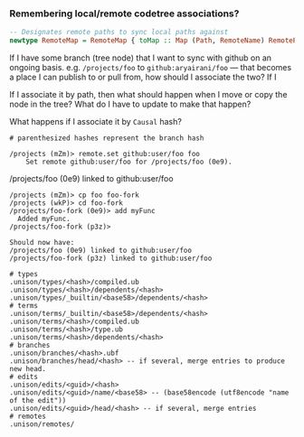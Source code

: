 ### Remembering local/remote codetree associations?

```haskell
-- Designates remote paths to sync local paths against
newtype RemoteMap = RemoteMap { toMap :: Map (Path, RemoteName) RemotePath }
```

If I have some branch (tree node) that I want to sync with github on an ongoing basis.  e.g. `/projects/foo` to `github:aryairani/foo` — that becomes a place I can publish to or pull from, how should I associate the two?   If I 

If I associate it by path, then what should happen when I move or copy the node in the tree?  What do I have to update to make that happen?

What happens if I associate it by `Causal` hash? 



```
# parenthesized hashes represent the branch hash

/projects (mZm)> remote.set github:user/foo foo
	Set remote github:user/foo for /projects/foo (0e9).
```

/projects/foo (0e9) linked to github:user/foo

```
/projects (mZm)> cp foo foo-fork
/projects (wkP)> cd foo-fork
/projects/foo-fork (0e9)> add myFunc 
  Added myFunc.
/projects/foo-fork (p3z)> 

Should now have:
/projects/foo (0e9) linked to github:user/foo
/projects/foo-fork (p3z) linked to github:user/foo
```

```
# types
.unison/types/<hash>/compiled.ub
.unison/types/<hash>/dependents/<hash>
.unison/types/_builtin/<base58>/dependents/<hash>
# terms
.unison/terms/_builtin/<base58>/dependents/<hash>
.unison/terms/<hash>/compiled.ub
.unison/terms/<hash>/type.ub
.unison/terms/<hash>/dependents/<hash>
# branches
.unison/branches/<hash>.ubf
.unison/branches/head/<hash> -- if several, merge entries to produce new head.
# edits
.unison/edits/<guid>/<hash>
.unison/edits/<guid>/name/<base58> -- (base58encode (utf8encode "name of the edit"))
.unison/edits/<guid>/head/<hash> -- if several, merge entries
# remotes
.unison/remotes/
```

